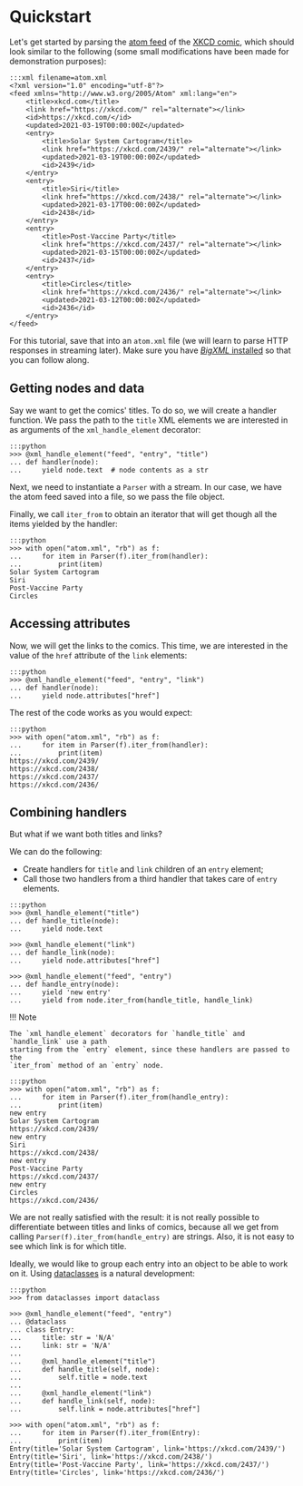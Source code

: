 # Quickstart

Let's get started by parsing the [atom feed] of the [XKCD comic][xkcd atom], which
should look similar to the following (some small modifications have been made for
demonstration purposes):

    :::xml filename=atom.xml
    <?xml version="1.0" encoding="utf-8"?>
    <feed xmlns="http://www.w3.org/2005/Atom" xml:lang="en">
        <title>xkcd.com</title>
        <link href="https://xkcd.com/" rel="alternate"></link>
        <id>https://xkcd.com/</id>
        <updated>2021-03-19T00:00:00Z</updated>
        <entry>
            <title>Solar System Cartogram</title>
            <link href="https://xkcd.com/2439/" rel="alternate"></link>
            <updated>2021-03-19T00:00:00Z</updated>
            <id>2439</id>
        </entry>
        <entry>
            <title>Siri</title>
            <link href="https://xkcd.com/2438/" rel="alternate"></link>
            <updated>2021-03-17T00:00:00Z</updated>
            <id>2438</id>
        </entry>
        <entry>
            <title>Post-Vaccine Party</title>
            <link href="https://xkcd.com/2437/" rel="alternate"></link>
            <updated>2021-03-15T00:00:00Z</updated>
            <id>2437</id>
        </entry>
        <entry>
            <title>Circles</title>
            <link href="https://xkcd.com/2436/" rel="alternate"></link>
            <updated>2021-03-12T00:00:00Z</updated>
            <id>2436</id>
        </entry>
    </feed>

[atom feed]: https://en.wikipedia.org/wiki/Atom_(Web_standard)
[xkcd atom]: https://xkcd.com/atom.xml

For this tutorial, save that into an `atom.xml` file (we will learn to parse HTTP
responses in streaming later). Make sure you have
[_BigXML_ installed](index.md#installation) so that you can follow along.

## Getting nodes and data

Say we want to get the comics' titles. To do so, we will create a handler function. We
pass the path to the `title` XML elements we are interested in as arguments of the
`xml_handle_element` decorator:

    :::python
    >>> @xml_handle_element("feed", "entry", "title")
    ... def handler(node):
    ...     yield node.text  # node contents as a str

Next, we need to instantiate a `Parser` with a stream. In our case, we have the atom
feed saved into a file, so we pass the file object.

Finally, we call `iter_from` to obtain an iterator that will get though all the items
yielded by the handler:

    :::python
    >>> with open("atom.xml", "rb") as f:
    ...     for item in Parser(f).iter_from(handler):
    ...         print(item)
    Solar System Cartogram
    Siri
    Post-Vaccine Party
    Circles

## Accessing attributes

Now, we will get the links to the comics. This time, we are interested in the value of
the `href` attribute of the `link` elements:

    :::python
    >>> @xml_handle_element("feed", "entry", "link")
    ... def handler(node):
    ...     yield node.attributes["href"]

The rest of the code works as you would expect:

    :::python
    >>> with open("atom.xml", "rb") as f:
    ...     for item in Parser(f).iter_from(handler):
    ...         print(item)
    https://xkcd.com/2439/
    https://xkcd.com/2438/
    https://xkcd.com/2437/
    https://xkcd.com/2436/

## Combining handlers

But what if we want both titles and links?

We can do the following:

- Create handlers for `title` and `link` children of an `entry` element;
- Call those two handlers from a third handler that takes care of `entry` elements.

<!---->

    :::python
    >>> @xml_handle_element("title")
    ... def handle_title(node):
    ...     yield node.text

    >>> @xml_handle_element("link")
    ... def handle_link(node):
    ...     yield node.attributes["href"]

    >>> @xml_handle_element("feed", "entry")
    ... def handle_entry(node):
    ...     yield 'new entry'
    ...     yield from node.iter_from(handle_title, handle_link)

!!! Note

    The `xml_handle_element` decorators for `handle_title` and `handle_link` use a path
    starting from the `entry` element, since these handlers are passed to the
    `iter_from` method of an `entry` node.

<!---->

    :::python
    >>> with open("atom.xml", "rb") as f:
    ...     for item in Parser(f).iter_from(handle_entry):
    ...         print(item)
    new entry
    Solar System Cartogram
    https://xkcd.com/2439/
    new entry
    Siri
    https://xkcd.com/2438/
    new entry
    Post-Vaccine Party
    https://xkcd.com/2437/
    new entry
    Circles
    https://xkcd.com/2436/

We are not really satisfied with the result: it is not really possible to differentiate
between titles and links of comics, because all we get from calling
`Parser(f).iter_from(handle_entry)` are strings. Also, it is not easy to see which link
is for which title.

Ideally, we would like to group each entry into an object to be able to work on it.
Using [dataclasses][dataclass] is a natural development:

[dataclass]: https://docs.python.org/3/library/dataclasses.html

    :::python
    >>> from dataclasses import dataclass

    >>> @xml_handle_element("feed", "entry")
    ... @dataclass
    ... class Entry:
    ...     title: str = 'N/A'
    ...     link: str = 'N/A'
    ...
    ...     @xml_handle_element("title")
    ...     def handle_title(self, node):
    ...         self.title = node.text
    ...
    ...     @xml_handle_element("link")
    ...     def handle_link(self, node):
    ...         self.link = node.attributes["href"]

    >>> with open("atom.xml", "rb") as f:
    ...     for item in Parser(f).iter_from(Entry):
    ...         print(item)
    Entry(title='Solar System Cartogram', link='https://xkcd.com/2439/')
    Entry(title='Siri', link='https://xkcd.com/2438/')
    Entry(title='Post-Vaccine Party', link='https://xkcd.com/2437/')
    Entry(title='Circles', link='https://xkcd.com/2436/')
